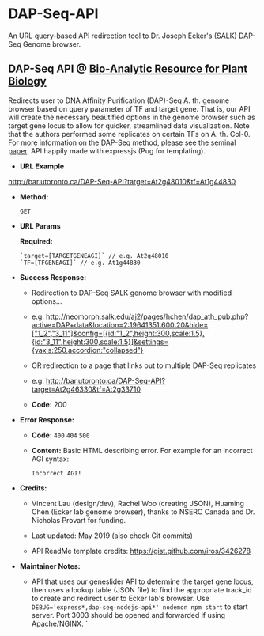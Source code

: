# DAP-Seq-API
An URL query-based API redirection tool to Dr. Joseph Ecker's (SALK) DAP-Seq Genome browser.

**DAP-Seq API @ [Bio-Analytic Resource for Plant Biology](http://bar.utoronto.ca/)**
----
  Redirects user to DNA Affinity Purification (DAP)-Seq A. th. genome browser based on query parameter of TF and target gene. That is, our API will create the necessary beautified options in the genome browser such as target gene locus to allow for quicker, streamlined data visualization. Note that the authors performed some replicates on certain TFs on A. th. Col-0. For more information on the DAP-Seq method, please see the seminal [paper](https://www.ncbi.nlm.nih.gov/pubmed/27203113). API happily made with expressjs (Pug for templating).

* **URL Example**

http://bar.utoronto.ca/DAP-Seq-API?target=At2g48010&tf=At1g44830

* **Method:**
  
  `GET`
  
*  **URL Params**

   **Required:**
     
       `target=[TARGETGENEAGI]` // e.g. At2g48010
       `TF=[TFGENEAGI]` // e.g. At1g44830

* **Success Response:**

  * Redirection to DAP-Seq SALK genome browser with modified options...
  * e.g. <http://neomorph.salk.edu/aj2/pages/hchen/dap_ath_pub.php?active=DAP+data&location=2:19641351:600:20&hide=["1_2","3_11"]&config=[{id:"1_2",height:300,scale:1.5},{id:"3_11",height:300,scale:1.5}]&settings={yaxis:250,accordion:"collapsed"}>
  * OR redirection to a page that links out to multiple DAP-Seq replicates
  * e.g. <http://bar.utoronto.ca/DAP-Seq-API?target=At2g46330&tf=At2g33710>
  
  * **Code:** 200 <br />
 
* **Error Response:**

  * **Code:** `400` `404` `500` <br />
   
  * **Content:**
    Basic HTML describing error. For example for an incorrect AGI syntax:
    ```
    Incorrect AGI!
    ```
    
* **Credits:**

    * Vincent Lau (design/dev), Rachel Woo (creating JSON), Huaming Chen (Ecker lab genome browser), thanks to NSERC Canada and Dr. Nicholas Provart for funding. 
    
    * Last updated: May 2019 (also check Git commits)
    
    * API ReadMe template credits: https://gist.github.com/iros/3426278
    
* **Maintainer Notes:**
    
    * API that uses our geneslider API to determine the target gene locus, then uses a lookup table (JSON file) to find the appropriate track_id to create and redirect user to Ecker lab's browser. Use `DEBUG='express*,dap-seq-nodejs-api*' nodemon npm start` to start server. Port 3003 should be opened and forwarded if using Apache/NGINX.
`
    
    
